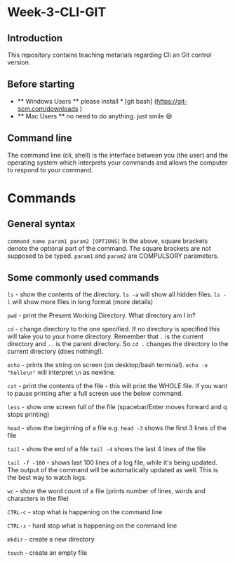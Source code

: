 # Week-3-CLI-GIT
## Introduction
This repository contains teaching metarials regarding Cli an Git control version.
## Before starting
-  ** Windows Users **  please install  * [git bash] (https://git-scm.com/downloads )
- ** Mac Users **  no need to do anything. just smile  :smile:
## Command line
The command line (cli, shell) is the interface between you (the user) and the operating system which interprets your commands and allows the computer to respond to your command.
# Commands

## General syntax
`command_name param1 param2 [OPTIONS]`
In the above, square brackets denote the optional part of the command.
The square brackets are not supposed to be typed.
`param1` and `param2` are COMPULSORY parameters.
## Some commonly used commands

`ls` - show the contents of the directory. `ls -a` will show all hidden files. `ls -l` will show more files in long format (more details)

`pwd` - print the Present Working Directory. What directory am I in? 

`cd` - change directory to the one specified. If no directory is specified this will take you to your home directory. Remember that `.` is the current directory and `..` is the parent directory. So `cd .` changes the directory to the current directory (does nothing!). 

`echo` - prints the string on screen (on desktop/bash terminal). `echo -e "hello\n"` will interpret `\n` as newline.

`cat` - print the contents of the file - this will print the WHOLE file. If you want to pause printing after a full screen use the below command.

`less` - show one screen full of the file (spacebar/Enter moves forward and q stops printing)

`head` - show the beginning of a file e.g. `head -3` shows the first 3 lines of the file

`tail` - show the end of a file `tail -4` shows the last 4 lines of the file

`tail -f -100` - shows last 100 lines of a log file, while it's being updated. The output of the command will be automatically updated as well. This is the best way to watch logs.

`wc` - show the word count of a file (prints number of lines, words and characters in the file)

`CTRL-c` - stop what is happening on the command line 

`CTRL-z` - hard stop what is happening on the command line 

`mkdir` - create a new directory

`touch` - create an empty file
